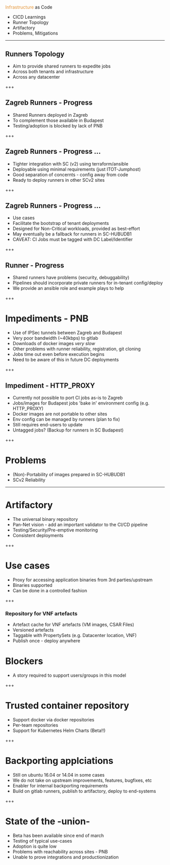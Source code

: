 # <span style="font-family:Helvetica Neue; font-weight:bold">
<span style="color:#e49436">Infrastructure</span> as Code</span>

* CICD Learnings
* Runner Topology
* Artifactory
* Problems, Mitigations

---

## Runners Topology

- Aim to provide shared runners to expedite jobs
- Across both tenants and infrastructure
- Across any datacenter

+++

## Zagreb Runners - Progress

- Shared Runners deployed in Zagreb
- To complement those available in Budapest
- Testing/adoption is blocked by lack of PNB

+++

## Zagreb Runners - Progress ...

- Tighter integration with SC (v2) using terraform/ansible
- Deployable using minimal requirements (just ITOT-Jumphost)
- Good separation of concernts - config away from code
- Ready to deploy runners in other SCv2 sites

+++

## Zagreb Runners - Progress ...

- Use cases
- Facilitate the bootstrap of tenant deployments
- Designed for Non-Critical workloads, provided as best-effort
- May eventually be a fallback for runners in SC-HUBUDB1
- CAVEAT: CI Jobs must be tagged with DC Label/Identifier

+++

## Runner - Progress

- Shared runners have problems (security, debuggability)
- Pipelines should incorporate private runners for in-tenant config/deploy
- We provide an ansible role and example plays to help

+++

# Impediments - PNB

- Use of IPSec tunnels between Zagreb and Budapest
- Very poor bandwidth (~40kbps) to gitlab
- Downloads of docker images _very slow_
- Other problems with runner reliability, registration, git cloning
- Jobs time out even before execution begins
- Need to be aware of this in future DC deployments

+++

## Impediment - HTTP_PROXY

- Currently not possible to port CI jobs as-is to Zagreb
- Jobs/images for Budapest jobs 'bake in' environment config (e.g. HTTP_PROXY)
- Docker images are not portable to other sites
- Env config can be managed by runners (plan to fix)
- Still requires end-users to update
- Untagged jobs? (Backup for runners in SC Budapest)

+++

# Problems

- (Non)-Portability of images prepared in SC-HUBUDB1
- SCv2 Reliability

---

# Artifactory

- The universal binary repository
- Pan-Net vision - add an important validator to the CI/CD pipeline
- Testing/Security/Pre-emptive monitoring
- Consistent deployments

+++

# Use cases

- Proxy for accessing application binaries from 3rd parties/upstream
- Binaries supported
- Can be done in a controlled fashion

+++

### Repository for VNF artefacts

- Artefact cache for VNF artefacts (VM images, CSAR Files)
- Versioned artefacts
- Taggable with PropertySets (e.g. Datacenter location, VNF)
- Publish once - deploy anywhere

# Blockers

- A story required to support users/groups in this model

+++

# Trusted container repository

- Support docker via docker repositories
- Per-team repositories
- Support for Kubernetes Helm Charts (Beta!!)

+++

# Backporting applciations

- Still on ubuntu 16.04 or 14.04 in some cases
- We do not take on upstream improvements, features, bugfixes, etc
- Enabler for internal backporting requirements
- Build on gitlab runners, publish to artifactory, deploy to end-systems

+++

# State of the -union-

- Beta has been available since end of march
- Testing of typical use-cases
- Adoption is quite low
- Problems with reachability across sites - PNB
- Unable to prove integrations and productionization


